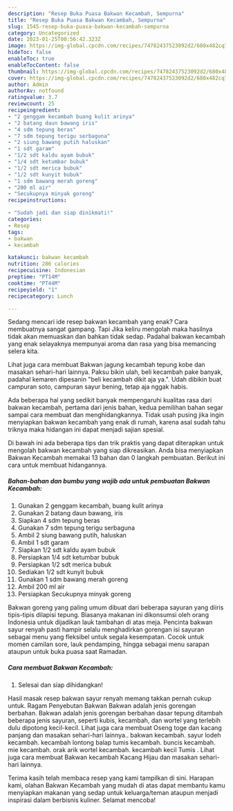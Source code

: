 ```yaml
---
description: "Resep Buka Puasa Bakwan Kecambah, Sempurna"
title: "Resep Buka Puasa Bakwan Kecambah, Sempurna"
slug: 1545-resep-buka-puasa-bakwan-kecambah-sempurna
category: Uncategorized
date: 2023-01-25T00:56:42.323Z
image: https://img-global.cpcdn.com/recipes/74782437523092d2/680x482cq70/bakwan-kecambah-foto-resep-utama.jpg
hideToc: false
enableToc: true
enableTocContent: false
thumbnail: https://img-global.cpcdn.com/recipes/74782437523092d2/680x482cq70/bakwan-kecambah-foto-resep-utama.jpg
cover: https://img-global.cpcdn.com/recipes/74782437523092d2/680x482cq70/bakwan-kecambah-foto-resep-utama.jpg
author: Admin
authorAv: notfound
ratingvalue: 3.7
reviewcount: 25
recipeingredient:
- "2 genggam kecambah buang kulit arinya"
- "2 batang daun bawang iris"
- "4 sdm tepung beras"
- "7 sdm tepung terigu serbaguna"
- "2 siung bawang putih haluskan"
- "1 sdt garam"
- "1/2 sdt kaldu ayam bubuk"
- "1/4 sdt ketumbar bubuk"
- "1/2 sdt merica bubuk"
- "1/2 sdt kunyit bubuk"
- "1 sdm bawang merah goreng"
- "200 ml air"
- "Secukupnya minyak goreng"
recipeinstructions:

- "Sudah jadi dan siap dinikmati!"
categories:
- Resep
tags:
- bakwan
- kecambah

katakunci: bakwan kecambah 
nutrition: 286 calories
recipecuisine: Indonesian
preptime: "PT14M"
cooktime: "PT44M"
recipeyield: "1"
recipecategory: Lunch

---
```



Sedang mencari ide resep bakwan kecambah yang enak? Cara membuatnya sangat gampang. Tapi Jika keliru mengolah maka hasilnya tidak akan memuaskan dan bahkan tidak sedap. Padahal bakwan kecambah yang enak selayaknya mempunyai aroma dan rasa yang bisa memancing selera kita.


Lihat juga cara membuat Bakwan jagung kecambah tepung kobe dan masakan sehari-hari lainnya. Paksu bikin ulah, beli kecambah pake banyak, padahal kemaren dipesanin &#34;beli kecambah dikit aja ya.&#34;. Udah dibikin buat campuran soto, campuran sayur bening, tetap aja nggak habis.

Ada beberapa hal yang sedikit banyak mempengaruhi kualitas rasa dari bakwan kecambah, pertama dari jenis bahan, kedua pemilihan bahan segar sampai cara membuat dan menghidangkannya. Tidak usah pusing jika ingin menyiapkan bakwan kecambah yang enak di rumah, karena asal sudah tahu triknya maka hidangan ini dapat menjadi sajian spesial.


Di bawah ini ada beberapa tips dan trik praktis yang dapat diterapkan untuk mengolah bakwan kecambah yang siap dikreasikan. Anda bisa menyiapkan Bakwan Kecambah memakai 13 bahan dan 0 langkah pembuatan. Berikut ini cara untuk membuat hidangannya.

<!--inarticleads1-->

##### Bahan-bahan dan bumbu yang wajib ada untuk pembuatan Bakwan Kecambah:

1. Gunakan 2 genggam kecambah, buang kulit arinya
1. Gunakan 2 batang daun bawang, iris
1. Siapkan 4 sdm tepung beras
1. Gunakan 7 sdm tepung terigu serbaguna
1. Ambil 2 siung bawang putih, haluskan
1. Ambil 1 sdt garam
1. Siapkan 1/2 sdt kaldu ayam bubuk
1. Persiapkan 1/4 sdt ketumbar bubuk
1. Persiapkan 1/2 sdt merica bubuk
1. Sediakan 1/2 sdt kunyit bubuk
1. Gunakan 1 sdm bawang merah goreng
1. Ambil 200 ml air
1. Persiapkan Secukupnya minyak goreng


Bakwan goreng yang paling umum dibuat dari beberapa sayuran yang diiris tipis-tipis dilapisi tepung. Biasanya makanan ini dikonsumsi oleh orang Indonesia untuk dijadikan lauk tambahan di atas meja. Pencinta bakwan sayur renyah pasti hampir selalu menghadirkan gorengan isi sayuran sebagai menu yang fleksibel untuk segala kesempatan. Cocok untuk momen camilan sore, lauk pendamping, hingga sebagai menu sarapan ataupun untuk buka puasa saat Ramadan. 

<!--inarticleads2-->

##### Cara membuat Bakwan Kecambah:


1. Selesai dan siap dihidangkan!

Hasil masak resep bakwan sayur renyah memang takkan pernah cukup untuk. Ragam Penyebutan Bakwan Bakwan adalah jenis gorengan berbahan. Bakwan adalah jenis gorengan berbahan dasar tepung ditambah beberapa jenis sayuran, seperti kubis, kecambah, dan wortel yang terlebih dulu dipotong kecil-kecil. Lihat juga cara membuat Oseng toge dan kacang panjang dan masakan sehari-hari lainnya.. bakwan kecambah. sayur lodeh kecambah. kecambah lontong balap tumis kecambah. buncis kecambah. mie kecambah. orak arik wortel kecambah. kecambah kecil Tumis . Lihat juga cara membuat Bakwan kecambah Kacang Hijau dan masakan sehari-hari lainnya. 

Terima kasih telah membaca resep yang kami tampilkan di sini. Harapan kami, olahan Bakwan Kecambah yang mudah di atas dapat membantu kamu menyiapkan makanan yang sedap untuk keluarga/teman ataupun menjadi inspirasi dalam berbisnis kuliner. Selamat mencoba!
